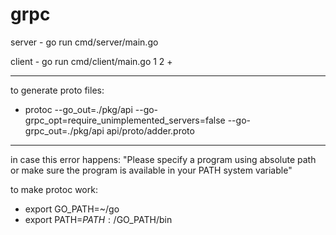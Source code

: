 # grpc
server - go run cmd/server/main.go

client - go run cmd/client/main.go 1 2 +

---

to generate proto files:
- protoc --go_out=./pkg/api --go-grpc_opt=require_unimplemented_servers=false --go-grpc_out=./pkg/api api/proto/adder.proto

---

in case this error happens: "Please specify a program using absolute path or make sure the program is available in your PATH system variable"

to make protoc work:
- export GO_PATH=~/go
- export PATH=$PATH:/$GO_PATH/bin
